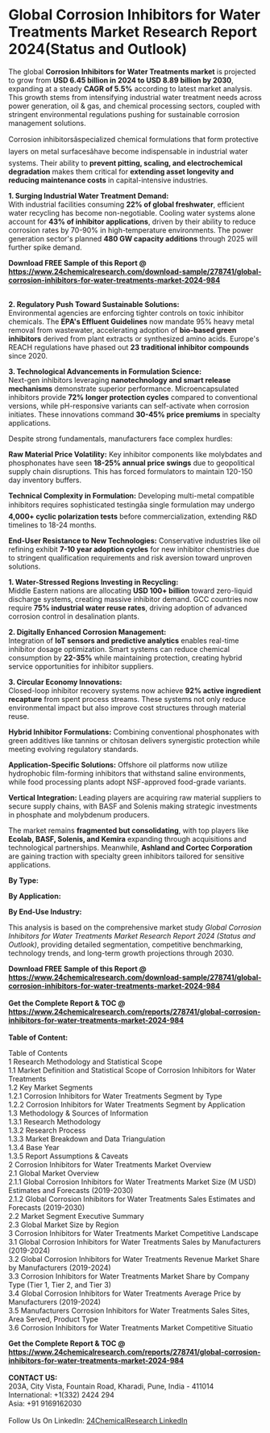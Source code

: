 <h1>Global Corrosion Inhibitors for Water Treatments Market Research Report 2024(Status and Outlook)</h1><p>The global <strong>Corrosion Inhibitors for Water Treatments market</strong> is projected to grow from <strong>USD 6.45 billion in 2024 to USD 8.89 billion by 2030</strong>, expanding at a steady <strong>CAGR of 5.5%</strong> according to latest market analysis. This growth stems from intensifying industrial water treatment needs across power generation, oil &amp; gas, and chemical processing sectors, coupled with stringent environmental regulations pushing for sustainable corrosion management solutions.</p><p>Corrosion inhibitorsâspecialized chemical formulations that form protective layers on metal surfacesâhave become indispensable in industrial water systems. Their ability to <strong>prevent pitting, scaling, and electrochemical degradation</strong> makes them critical for <strong>extending asset longevity and reducing maintenance costs</strong> in capital-intensive industries.</p><p><strong>1. Surging Industrial Water Treatment Demand:</strong><br>
With industrial facilities consuming <strong>22% of global freshwater</strong>, efficient water recycling has become non-negotiable. Cooling water systems alone account for <strong>43% of inhibitor applications</strong>, driven by their ability to reduce corrosion rates by 70-90% in high-temperature environments. The power generation sector's planned <strong>480 GW capacity additions</strong> through 2025 will further spike demand.</p><div><b>Download FREE Sample of this Report @ 
            <a href="https://www.24chemicalresearch.com/download-sample/278741/global-corrosion-inhibitors-for-water-treatments-market-2024-984">
            https://www.24chemicalresearch.com/download-sample/278741/global-corrosion-inhibitors-for-water-treatments-market-2024-984</a></b></div><br><p><strong>2. Regulatory Push Toward Sustainable Solutions:</strong><br>
Environmental agencies are enforcing tighter controls on toxic inhibitor chemicals. The <strong>EPA's Effluent Guidelines</strong> now mandate 95% heavy metal removal from wastewater, accelerating adoption of <strong>bio-based green inhibitors</strong> derived from plant extracts or synthesized amino acids. Europe's REACH regulations have phased out <strong>23 traditional inhibitor compounds</strong> since 2020.</p><p><strong>3. Technological Advancements in Formulation Science:</strong><br>
Next-gen inhibitors leveraging <strong>nanotechnology and smart release mechanisms</strong> demonstrate superior performance. Microencapsulated inhibitors provide <strong>72% longer protection cycles</strong> compared to conventional versions, while pH-responsive variants can self-activate when corrosion initiates. These innovations command <strong>30-45% price premiums</strong> in specialty applications.</p><p>Despite strong fundamentals, manufacturers face complex hurdles:</p><p><strong>Raw Material Price Volatility:</strong> Key inhibitor components like molybdates and phosphonates have seen <strong>18-25% annual price swings</strong> due to geopolitical supply chain disruptions. This has forced formulators to maintain 120-150 day inventory buffers.</p><p><strong>Technical Complexity in Formulation:</strong> Developing multi-metal compatible inhibitors requires sophisticated testingâa single formulation may undergo <strong>4,000+ cyclic polarization tests</strong> before commercialization, extending R&amp;D timelines to 18-24 months.</p><p><strong>End-User Resistance to New Technologies:</strong> Conservative industries like oil refining exhibit <strong>7-10 year adoption cycles</strong> for new inhibitor chemistries due to stringent qualification requirements and risk aversion toward unproven solutions.</p><p><strong>1. Water-Stressed Regions Investing in Recycling:</strong><br>
Middle Eastern nations are allocating <strong>USD 100+ billion</strong> toward zero-liquid discharge systems, creating massive inhibitor demand. GCC countries now require <strong>75% industrial water reuse rates</strong>, driving adoption of advanced corrosion control in desalination plants.</p><p><strong>2. Digitally Enhanced Corrosion Management:</strong><br>
Integration of <strong>IoT sensors and predictive analytics</strong> enables real-time inhibitor dosage optimization. Smart systems can reduce chemical consumption by <strong>22-35%</strong> while maintaining protection, creating hybrid service opportunities for inhibitor suppliers.</p><p><strong>3. Circular Economy Innovations:</strong><br>
Closed-loop inhibitor recovery systems now achieve <strong>92% active ingredient recapture</strong> from spent process streams. These systems not only reduce environmental impact but also improve cost structures through material reuse.</p><p><strong>Hybrid Inhibitor Formulations:</strong> Combining conventional phosphonates with green additives like tannins or chitosan delivers synergistic protection while meeting evolving regulatory standards.</p><p><strong>Application-Specific Solutions:</strong> Offshore oil platforms now utilize hydrophobic film-forming inhibitors that withstand saline environments, while food processing plants adopt NSF-approved food-grade variants.</p><p><strong>Vertical Integration:</strong> Leading players are acquiring raw material suppliers to secure supply chains, with BASF and Solenis making strategic investments in phosphate and molybdenum producers.</p><p>The market remains <strong>fragmented but consolidating</strong>, with top players like <strong>Ecolab, BASF, Solenis, and Kemira</strong> expanding through acquisitions and technological partnerships. Meanwhile, <strong>Ashland and Cortec Corporation</strong> are gaining traction with specialty green inhibitors tailored for sensitive applications.</p><p><strong>By Type:</strong></p><p><strong>By Application:</strong></p><p><strong>By End-Use Industry:</strong></p><p>This analysis is based on the comprehensive market study <em>Global Corrosion Inhibitors for Water Treatments Market Research Report 2024 (Status and Outlook)</em>, providing detailed segmentation, competitive benchmarking, technology trends, and long-term growth projections through 2030.</p><div><b>Download FREE Sample of this Report @ 
            <a href="https://www.24chemicalresearch.com/download-sample/278741/global-corrosion-inhibitors-for-water-treatments-market-2024-984">
            https://www.24chemicalresearch.com/download-sample/278741/global-corrosion-inhibitors-for-water-treatments-market-2024-984</a></b></div><br><div><b>Get the Complete Report & TOC @ 
            <a href="https://www.24chemicalresearch.com/reports/278741/global-corrosion-inhibitors-for-water-treatments-market-2024-984">
            https://www.24chemicalresearch.com/reports/278741/global-corrosion-inhibitors-for-water-treatments-market-2024-984</a></b></div><br>
            <b>Table of Content:</b><p>Table of Contents<br />
1 Research Methodology and Statistical Scope<br />
1.1 Market Definition and Statistical Scope of Corrosion Inhibitors for Water Treatments<br />
1.2 Key Market Segments<br />
1.2.1 Corrosion Inhibitors for Water Treatments Segment by Type<br />
1.2.2 Corrosion Inhibitors for Water Treatments Segment by Application<br />
1.3 Methodology & Sources of Information<br />
1.3.1 Research Methodology<br />
1.3.2 Research Process<br />
1.3.3 Market Breakdown and Data Triangulation<br />
1.3.4 Base Year<br />
1.3.5 Report Assumptions & Caveats<br />
2 Corrosion Inhibitors for Water Treatments Market Overview<br />
2.1 Global Market Overview<br />
2.1.1 Global Corrosion Inhibitors for Water Treatments Market Size (M USD) Estimates and Forecasts (2019-2030)<br />
2.1.2 Global Corrosion Inhibitors for Water Treatments Sales Estimates and Forecasts (2019-2030)<br />
2.2 Market Segment Executive Summary<br />
2.3 Global Market Size by Region<br />
3 Corrosion Inhibitors for Water Treatments Market Competitive Landscape<br />
3.1 Global Corrosion Inhibitors for Water Treatments Sales by Manufacturers (2019-2024)<br />
3.2 Global Corrosion Inhibitors for Water Treatments Revenue Market Share by Manufacturers (2019-2024)<br />
3.3 Corrosion Inhibitors for Water Treatments Market Share by Company Type (Tier 1, Tier 2, and Tier 3)<br />
3.4 Global Corrosion Inhibitors for Water Treatments Average Price by Manufacturers (2019-2024)<br />
3.5 Manufacturers Corrosion Inhibitors for Water Treatments Sales Sites, Area Served, Product Type<br />
3.6 Corrosion Inhibitors for Water Treatments Market Competitive Situatio</p><div><b>Get the Complete Report & TOC @ 
            <a href="https://www.24chemicalresearch.com/reports/278741/global-corrosion-inhibitors-for-water-treatments-market-2024-984">
            https://www.24chemicalresearch.com/reports/278741/global-corrosion-inhibitors-for-water-treatments-market-2024-984</a></b></div><br><b>CONTACT US:</b><br>
            203A, City Vista, Fountain Road, Kharadi, Pune, India - 411014<br>
            International: +1(332) 2424 294<br>
            Asia: +91 9169162030 <br><br>
            Follow Us On LinkedIn: <a href="https://www.linkedin.com/company/24chemicalresearch/">24ChemicalResearch LinkedIn</a>